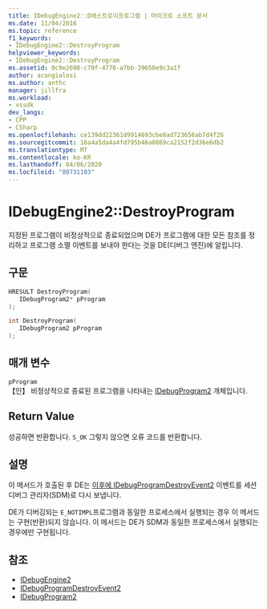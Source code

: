 ```yaml
---
title: IDebugEngine2::D에스트로이프로그램 | 마이크로 소프트 문서
ms.date: 11/04/2016
ms.topic: reference
f1_keywords:
- IDebugEngine2::DestroyProgram
helpviewer_keywords:
- IDebugEngine2::DestroyProgram
ms.assetid: 0c9e2698-c70f-4770-a7bb-39650e9c3a1f
author: acangialosi
ms.author: anthc
manager: jillfra
ms.workload:
- vssdk
dev_langs:
- CPP
- CSharp
ms.openlocfilehash: ce139dd22361d9914693cbe8ad723656ab7d4f26
ms.sourcegitcommit: 16a4a5da4a4fd795b46a0869ca2152f2d36e6db2
ms.translationtype: MT
ms.contentlocale: ko-KR
ms.lasthandoff: 04/06/2020
ms.locfileid: "80731103"
---
```

# <a name="idebugengine2destroyprogram"></a>IDebugEngine2::DestroyProgram
지정된 프로그램이 비정상적으로 종료되었으며 DE가 프로그램에 대한 모든 참조를 정리하고 프로그램 소멸 이벤트를 보내야 한다는 것을 DE(디버그 엔진)에 알립니다.

## <a name="syntax"></a>구문

```cpp
HRESULT DestroyProgram( 
   IDebugProgram2* pProgram
);
```

```cpp
int DestroyProgram( 
   IDebugProgram2 pProgram
);
```

## <a name="parameters"></a>매개 변수
`pProgram`\
【인】 비정상적으로 종료된 프로그램을 나타내는 [IDebugProgram2](../../../extensibility/debugger/reference/idebugprogram2.md) 개체입니다.

## <a name="return-value"></a>Return Value
 성공하면 반환합니다. `S_OK` 그렇지 않으면 오류 코드를 반환합니다.

## <a name="remarks"></a>설명
 이 메서드가 호출된 후 DE는 [이후에 IDebugProgramDestroyEvent2](../../../extensibility/debugger/reference/idebugprogramdestroyevent2.md) 이벤트를 세션 디버그 관리자(SDM)로 다시 보냅니다.

 DE가 디버깅되는 `E_NOTIMPL`프로그램과 동일한 프로세스에서 실행되는 경우 이 메서드는 구현(반환)되지 않습니다. 이 메서드는 DE가 SDM과 동일한 프로세스에서 실행되는 경우에만 구현됩니다.

## <a name="see-also"></a>참조
- [IDebugEngine2](../../../extensibility/debugger/reference/idebugengine2.md)
- [IDebugProgramDestroyEvent2](../../../extensibility/debugger/reference/idebugprogramdestroyevent2.md)
- [IDebugProgram2](../../../extensibility/debugger/reference/idebugprogram2.md)
